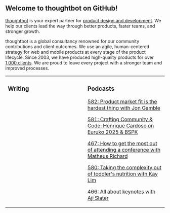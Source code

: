 ## Welcome to thoughtbot on GitHub!

[thoughtbot][1] is your expert partner for [product design and development][2].
We help our clients lead the way through better products, faster teams, and stronger growth.

thoughtbot is a global consultancy renowned for our community contributions and
client outcomes. We use an agile, human-centered strategy for web and mobile
products at every stage of the product lifecycle. Since 2003, we have produced
high-quality products for over [1,000 clients][3]. We are proud to leave every
project with a stronger team and improved processes.

<table><tr><td valign="top" width="50%">

### Writing

<!-- blog starts -->

<!-- blog ends -->
</td><td valign="top" width="50%">

### Podcasts

<!-- podcasts starts -->
[582: Product market fit is the hardest thing with Jon Gamble](https://podcast.thoughtbot.com/582)

[581: Crafting Community & Code: Henrique Cardoso on Euruko 2025 & BSPK](https://podcast.thoughtbot.com/581)

[467: How to get the most out of attending a conference with Matheus Richard](https://bikeshed.thoughtbot.com/467)

[580: Taking the complexity out of toddler's nutrition with Kay Lim](https://podcast.thoughtbot.com/580)

[466: All about keynotes with Aji Slater](https://bikeshed.thoughtbot.com/466)

<!-- podcasts ends -->
</td></tr></table>

[1]: https://thoughtbot.com
[2]: https://thoughtbot.com/services
[3]: https://thoughtbot.com/case-studies
